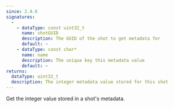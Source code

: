 ```yaml
---
since: 2.4.6
signatures:
  -
    - dataType: const uint32_t
      name: shotGUID
      description: The GUID of the shot to get metadata for
      default: ~
    - dataType: const char*
      name: name
      description: The unique key this metadata value
      default: ~
returns:
  dataType: uint32_t
  description: The integer metadata value stored for this shot
---
```


Get the integer value stored in a shot's metadata.
